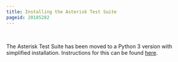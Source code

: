 ```yaml
---
title: Installing the Asterisk Test Suite
pageid: 20185282
---
```


 

The Asterisk Test Suite has been moved to a Python 3 version with simplified installation. Instructions for this can be found [here](/Using-Python3).

